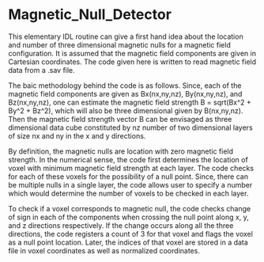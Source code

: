 # Magnetic_Null_Detector
This elementary IDL routine can give a first hand idea about the location and number of three dimensional magnetic nulls for a magnetic field configuration. It is assumed that the magnetic field components are given in Cartesian coordinates. The code given here is written to read magnetic field data from a .sav file.

The baic methodology behind the code is as follows. Since, each of the magnetic field components are given as Bx(nx,ny,nz), By(nx,ny,nz), and Bz(nx,ny,nz), one can estimate the magnetic field strength B = sqrt(Bx^2 + By^2 + Bz^2), which will also be three dimensional given by B(nx,ny,nz). Then the magnetic field strength vector B can be envisaged as three dimensional data cube constituted by nz number of two dimensional layers of size nx and ny in the x and y directions.

By definition, the magnetic nulls are location with zero magnetic field strength. In the numerical sense, the code first determines the location of voxel with minimum magnetic field strength at each layer. The code checks for each of these voxels for the possibility of a null point. Since, there can be multiple nulls in a single layer, the code allows user to specify a number which would determine the number of voxels to be checked in each layer.

To check if a voxel corresponds to magnetic null, the code checks change of sign in each of the components when crossing the null point along x, y, and z directions respectively. If the change occurs along all the three directions, the code registers a count of 3 for that voxel and flags the voxel as a null point location. Later, the indices of that voxel are stored in a data file in voxel coordinates as well as normalized coordinates.
